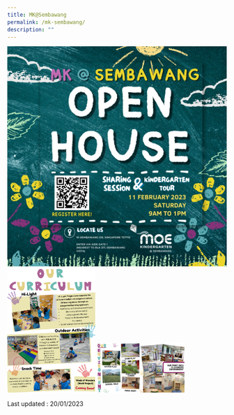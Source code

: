 ```yaml
---
title: MK@Sembawang
permalink: /mk-sembawang/
description: ""
---
```

	
![](/images/MK%20Open%20House%202023.jpeg)
<br>
<img src="/images/mksmb.png" 
     style="width:40%">
		 <img src="/images/mksmb1.png" 
     style="width:40%">

Last updated : 20/01/2023